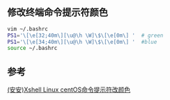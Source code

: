 ## 修改终端命令提示符颜色

```bash
vim ~/.bashrc
PS1='\[\e[32;40m\][\u@\h \W]\$\[\e[0m\] '  # green
PS1='\[\e[34;40m\][\u@\h \W]\$\[\e[0m\] '  #blue
source ~/.bashrc
```



## 参考

[(安安)Xshell Linux centOS命令提示符改颜色](https://blog.csdn.net/weixin_42072280/article/details/112536544?ops_request_misc=%257B%2522request%255Fid%2522%253A%2522165948630716782248568035%2522%252C%2522scm%2522%253A%252220140713.130102334.pc%255Fblog.%2522%257D&request_id=165948630716782248568035&biz_id=0&utm_medium=distribute.pc_search_result.none-task-blog-2~blog~first_rank_ecpm_v1~rank_v31_ecpm-2-112536544-null-null.nonecase&utm_term=%E7%BB%88%E7%AB%AF&spm=1018.2226.3001.4450)